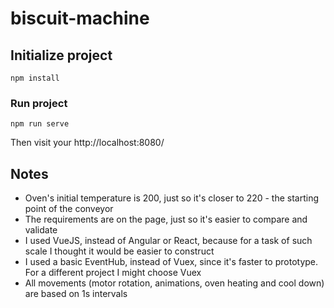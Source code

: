 # biscuit-machine

## Initialize project
```
npm install
```

### Run project
```
npm run serve
```

Then visit your http://localhost:8080/

## Notes
 - Oven's initial temperature is 200, just so it's closer to 220 - the starting point of the conveyor
 - The requirements are on the page, just so it's easier to compare and validate
 - I used VueJS, instead of Angular or React, because for a task of such scale I thought it would be easier to construct
 - I used a basic EventHub, instead of Vuex, since it's faster to prototype. For a different project I might choose Vuex
 - All movements (motor rotation, animations, oven heating and cool down) are based on 1s intervals